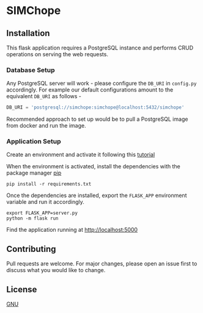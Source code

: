 # SIMChope

## Installation
This flask application requires a PostgreSQL instance and performs CRUD operations on serving the web requests.

### Database Setup
Any PostgreSQL server will work - please configure the `DB_URI` in `config.py` accordingly. For example our default configurations amount to the equivalent `DB_URI` as follows -
```python
DB_URI = 'postgresql://simchope:simchope@localhost:5432/simchope'
```
Recommended approach to set up would be to pull a PostgreSQL image from docker and run the image.


### Application Setup
Create an environment and activate it following this [tutorial](https://dev.to/sahilrajput/install-flask-and-create-your-first-web-application-2dba)

When the environment is activated, install the dependencies with the package manager [pip](https://pypi.org/project/pip/)
```shell script
pip install -r requirements.txt
```
Once the dependencies are installed, export the `FLASK_APP` environment variable and run it accordingly.
```shell script
export FLASK_APP=server.py
python -m flask run
```
Find the application running at [http://localhost:5000](http://localhost:5000)

## Contributing
Pull requests are welcome. For major changes, please open an issue first to discuss what you would like to change.


## License
[GNU]()